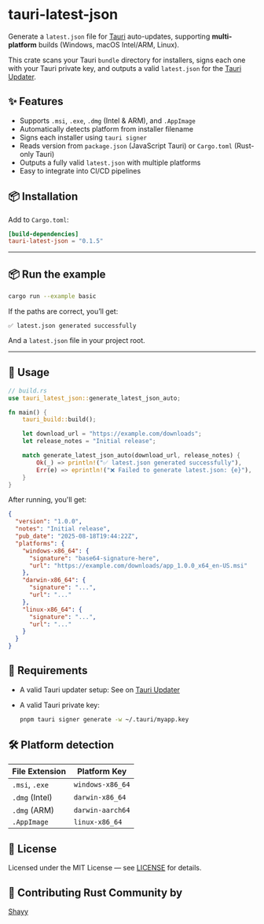 # tauri-latest-json

Generate a `latest.json` file for [Tauri](https://v2.tauri.app/) auto-updates, supporting **multi-platform** builds (Windows, macOS Intel/ARM, Linux).

This crate scans your Tauri `bundle` directory for installers, signs each one with your Tauri private key, and outputs a valid `latest.json` for the [Tauri Updater](https://v2.tauri.app/plugin/updater/).

## ✨ Features

- Supports `.msi`, `.exe`, `.dmg` (Intel & ARM), and `.AppImage`
- Automatically detects platform from installer filename
- Signs each installer using `tauri signer`
- Reads version from `package.json` (JavaScript Tauri) or `Cargo.toml` (Rust-only Tauri)
- Outputs a fully valid `latest.json` with multiple platforms
- Easy to integrate into CI/CD pipelines

## 📦 Installation

Add to `Cargo.toml`:

```toml
[build-dependencies]
tauri-latest-json = "0.1.5"
```

---

## 📦 Run the example

```bash
cargo run --example basic
```

If the paths are correct, you’ll get:

```
✅ latest.json generated successfully
```

And a `latest.json` file in your project root.

---

## 🚀 Usage

```rust
// build.rs
use tauri_latest_json::generate_latest_json_auto;

fn main() {
    tauri_build::build();

    let download_url = "https://example.com/downloads";
    let release_notes = "Initial release";

    match generate_latest_json_auto(download_url, release_notes) {
        Ok(_) => println!("✅ latest.json generated successfully"),
        Err(e) => eprintln!("❌ Failed to generate latest.json: {e}"),
    }
}

```

After running, you'll get:

```json
{
  "version": "1.0.0",
  "notes": "Initial release",
  "pub_date": "2025-08-18T19:44:22Z",
  "platforms": {
    "windows-x86_64": {
      "signature": "base64-signature-here",
      "url": "https://example.com/downloads/app_1.0.0_x64_en-US.msi"
    },
    "darwin-x86_64": {
      "signature": "...",
      "url": "..."
    },
    "linux-x86_64": {
      "signature": "...",
      "url": "..."
    }
  }
}
```

## 🔑 Requirements

- A valid Tauri updater setup:
  See on [Tauri Updater](https://v2.tauri.app/plugin/updater/)

- A valid Tauri private key:

  ```bash
  pnpm tauri signer generate -w ~/.tauri/myapp.key
  ```

## 🛠 Platform detection

| File Extension | Platform Key     |
| -------------- | ---------------- |
| `.msi`, `.exe` | `windows-x86_64` |
| `.dmg` (Intel) | `darwin-x86_64`  |
| `.dmg` (ARM)   | `darwin-aarch64` |
| `.AppImage`    | `linux-x86_64`   |

## 📄 License

Licensed under the MIT License — see [LICENSE](LICENSE) for details.

## 💓 Contributing Rust Community by

[Shayy](https://www.codewithshayy.online/me)
